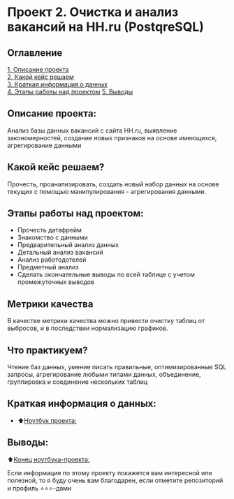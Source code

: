 # Проект 2. Очистка и анализ вакансий на HH.ru (PostqreSQL)

## Оглавление  
[1. Описание проекта](#about)  
[2. Какой кейс решаем](#case)  
[3. Краткая информация о данных](#data_info)  
[4. Этапы работы над проектом](#requirements) 
[5. Выводы](#finaly) 

<h2 id="about">Описание проекта:</h2>
Анализ базы данных вакансий с сайта HH.ru, выявление закономерностей, создание новых признаков на основе имеющихся, агрегирование данными


<h2 id="case">Какой кейс решаем?</h2>
Прочесть, проанализировать, создать новый набор данных на основе текущих с помощью манипулирования - агрегирования данными.

<h2 id="requirements">Этапы работы над проектом:</h2>

- Прочесть датафрейм
- Знакомство с данными
- Предварительный анализ данных
- Детальный анализ вакансий
- Анализ работодотелей
- Предметный анализ
- Сделать окончательные выводы по всей таблице с учетом промежуточных выводов

  
<h2 id="metrics">Метрики качества</h2>
В качестве метрики качества можно привести очистку таблиц от выбросов, и в последствии нормализацию графиков.

<h2 id="practise">Что практикуем?</h2>
Чтение баз данных, умение писать правильные, оптимизированные SQL запросы, агрегирование любыми типами данных, объединение, группировка и соединение нескольких таблиц


<h2 id="data_info">Краткая информация о данных:</h2>

- :arrow_up:[Ноутбук проекта: ](PROJECT_2/Project2._Ноутбук-шаблон.ipynb)

<h2 id="finaly">Выводы: </h2>

:arrow_up:[Конец ноутбука-проекта: ](PROJECT_/Project-1._Ноутбук-шаблон.ipynb)


Если информация по этому проекту покажется вам интересной или полезной, то я буду очень вам благодарен, если отметите репозиторий и профиль ⭐️⭐️⭐️-дами
